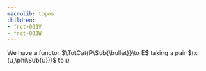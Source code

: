 ```yaml
---
macrolib: topos
children:
- frct-001V
- frct-001W
---
```


We have a functor $\TotCat{P\Sub{\bullet}}\to E$ taking a pair $(x,(u,\phi\Sub{u}))$ to $u$.
